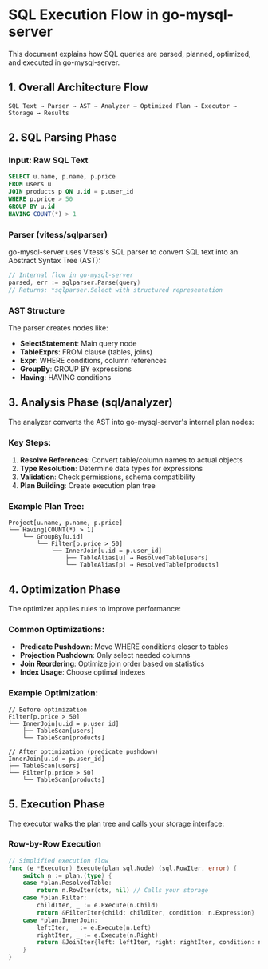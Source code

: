 # SQL Execution Flow in go-mysql-server

This document explains how SQL queries are parsed, planned, optimized, and executed in go-mysql-server.

## 1. Overall Architecture Flow

```
SQL Text → Parser → AST → Analyzer → Optimized Plan → Executor → Storage → Results
```

## 2. SQL Parsing Phase

### Input: Raw SQL Text
```sql
SELECT u.name, p.name, p.price 
FROM users u 
JOIN products p ON u.id = p.user_id 
WHERE p.price > 50 
GROUP BY u.id 
HAVING COUNT(*) > 1
```

### Parser (vitess/sqlparser)
go-mysql-server uses Vitess's SQL parser to convert SQL text into an Abstract Syntax Tree (AST):

```go
// Internal flow in go-mysql-server
parsed, err := sqlparser.Parse(query)
// Returns: *sqlparser.Select with structured representation
```

### AST Structure
The parser creates nodes like:
- **SelectStatement**: Main query node
- **TableExprs**: FROM clause (tables, joins)
- **Expr**: WHERE conditions, column references
- **GroupBy**: GROUP BY expressions
- **Having**: HAVING conditions

## 3. Analysis Phase (sql/analyzer)

The analyzer converts the AST into go-mysql-server's internal plan nodes:

### Key Steps:
1. **Resolve References**: Convert table/column names to actual objects
2. **Type Resolution**: Determine data types for expressions
3. **Validation**: Check permissions, schema compatibility
4. **Plan Building**: Create execution plan tree

### Example Plan Tree:
```
Project[u.name, p.name, p.price]
└── Having[COUNT(*) > 1]
    └── GroupBy[u.id]
        └── Filter[p.price > 50]
            └── InnerJoin[u.id = p.user_id]
                ├── TableAlias[u] → ResolvedTable[users]
                └── TableAlias[p] → ResolvedTable[products]
```

## 4. Optimization Phase

The optimizer applies rules to improve performance:

### Common Optimizations:
- **Predicate Pushdown**: Move WHERE conditions closer to tables
- **Projection Pushdown**: Only select needed columns
- **Join Reordering**: Optimize join order based on statistics
- **Index Usage**: Choose optimal indexes

### Example Optimization:
```
// Before optimization
Filter[p.price > 50]
└── InnerJoin[u.id = p.user_id]
    ├── TableScan[users]
    └── TableScan[products]

// After optimization (predicate pushdown)
InnerJoin[u.id = p.user_id]
├── TableScan[users]
└── Filter[p.price > 50]
    └── TableScan[products]
```

## 5. Execution Phase

The executor walks the plan tree and calls your storage interface:

### Row-by-Row Execution
```go
// Simplified execution flow
func (e *Executor) Execute(plan sql.Node) (sql.RowIter, error) {
    switch n := plan.(type) {
    case *plan.ResolvedTable:
        return n.RowIter(ctx, nil) // Calls your storage
    case *plan.Filter:
        childIter, _ := e.Execute(n.Child)
        return &FilterIter{child: childIter, condition: n.Expression}
    case *plan.InnerJoin:
        leftIter, _ := e.Execute(n.Left)
        rightIter, _ := e.Execute(n.Right)
        return &JoinIter{left: leftIter, right: rightIter, condition: n.Cond}
    }
}
```